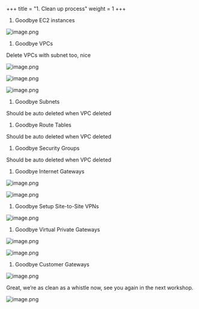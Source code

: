+++
title = "1. Clean up process"
weight = 1
+++

1. Goodbye EC2 instances

![image.png](/images/008-viii-clean-it-up/33-854443-image.png)

1. Goodbye VPCs

Delete VPCs with subnet too, nice


![image.png](/images/008-viii-clean-it-up/33-973081-image.png)


![image.png](/images/008-viii-clean-it-up/33-424012-image.png)


![image.png](/images/008-viii-clean-it-up/33-582782-image.png)

1. Goodbye Subnets

Should be auto deleted when VPC deleted

1. Goodbye Route Tables

Should be auto deleted when VPC deleted

1. Goodbye Security Groups

Should be auto deleted when VPC deleted

1. Goodbye Internet Gateways

![image.png](/images/008-viii-clean-it-up/33-905393-image.png)


![image.png](/images/008-viii-clean-it-up/33-964131-image.png)

1. Goodbye Setup Site-to-Site VPNs

![image.png](/images/008-viii-clean-it-up/33-837446-image.png)

1. Goodbye Virtual Private Gateways

![image.png](/images/008-viii-clean-it-up/33-825079-image.png)


![image.png](/images/008-viii-clean-it-up/33-684571-image.png)

1. Goodbye Customer Gateways

![image.png](/images/008-viii-clean-it-up/33-166778-image.png)


Great, we’re as clean as a whistle now, see you again in the next workshop.


![image.png](/images/008-viii-clean-it-up/33-685418-image.png)


